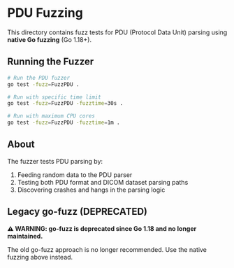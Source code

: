 # PDU Fuzzing

This directory contains fuzz tests for PDU (Protocol Data Unit) parsing using **native Go fuzzing** (Go 1.18+).

## Running the Fuzzer

```bash
# Run the PDU fuzzer
go test -fuzz=FuzzPDU .

# Run with specific time limit
go test -fuzz=FuzzPDU -fuzztime=30s .

# Run with maximum CPU cores
go test -fuzz=FuzzPDU -fuzztime=1m .
```

## About

The fuzzer tests PDU parsing by:
1. Feeding random data to the PDU parser
2. Testing both PDU format and DICOM dataset parsing paths
3. Discovering crashes and hangs in the parsing logic

## Legacy go-fuzz (DEPRECATED)

**⚠️ WARNING: go-fuzz is deprecated since Go 1.18 and no longer maintained.**

The old go-fuzz approach is no longer recommended. Use the native fuzzing above instead.
